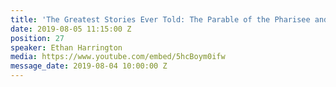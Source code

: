 ```yaml
---
title: 'The Greatest Stories Ever Told: The Parable of the Pharisee and the Tax Collector'
date: 2019-08-05 11:15:00 Z
position: 27
speaker: Ethan Harrington
media: https://www.youtube.com/embed/5hcBoym0ifw
message_date: 2019-08-04 10:00:00 Z
---
```


